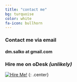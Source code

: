 ```yaml
---
title: "contact me"
bg: turquoise
color: white
fa-icon: bullhorn
---
```


### Contact me via email

#### dm.salko at gmail.com

### Hire me on oDesk _(unlikely)_

<a target="blank" href="https://www.odesk.com/users/~01256aa2f96be016dc"><img src="https://www.odesk.com/images/hire_me_button.gif" alt="Hire Me!" style="margin: 0pt auto; border: 0px;"></a>
{: .center}
